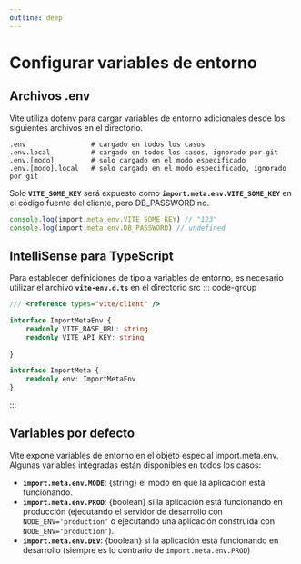 ```yaml
---
outline: deep
---
```


# Configurar variables de entorno

## Archivos .env

Vite utiliza dotenv para cargar variables de entorno adicionales desde los siguientes archivos en el directorio.
```
.env                # cargado en todos los casos
.env.local          # cargado en todos los casos, ignorado por git
.env.[modo]         # solo cargado en el modo especificado
.env.[modo].local   # solo cargado en el modo especificado, ignorado por git
```

Solo **`VITE_SOME_KEY`** será expuesto como **`import.meta.env.VITE_SOME_KEY`** en el código fuente del cliente, pero DB_PASSWORD no.

```ts
console.log(import.meta.env.VITE_SOME_KEY) // "123"
console.log(import.meta.env.DB_PASSWORD) // undefined
```

## IntelliSense para TypeScript

Para establecer definiciones de tipo a variables de entorno, es necesario utilizar el archivo **`vite-env.d.ts`** en el directorio src
::: code-group
```ts [vite-env.d.ts]
/// <reference types="vite/client" />

interface ImportMetaEnv {
    readonly VITE_BASE_URL: string
    readonly VITE_API_KEY: string
    
}

interface ImportMeta {
    readonly env: ImportMetaEnv
}
```
:::
## Variables por defecto

Vite expone variables de entorno en el objeto especial import.meta.env.
Algunas variables integradas están disponibles en todos los casos:

- **`import.meta.env.MODE`**: {string} el modo en que la aplicación está funcionando.
- **`import.meta.env.PROD`**: {boolean} si la aplicación está funcionando en producción (ejecutando el servidor de desarrollo con `NODE_ENV='production'` o ejecutando una aplicación construida con `NODE_ENV='production'`).
- **`import.meta.env.DEV`**: {boolean} si la aplicación está funcionando en desarrollo (siempre es lo contrario de `import.meta.env.PROD`)
